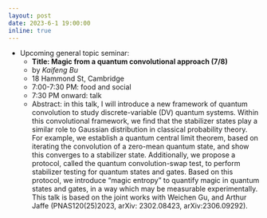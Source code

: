 ```yaml
---
layout: post
date: 2023-6-1 19:00:00
inline: true
---
```


<!-- - Upcoming ML4Sci WG:
  - **Recent Advances in Explainable Clustering (6/22)**
  - by *Chengyuan Deng*
  - 29 Oxford St, Pierce Hall 213 Brooks Room, Cambridge
  - 7:30 PM: talk begins -->

- Upcoming general topic seminar:
  - **Title: Magic from a quantum convolutional approach (7/8)**
  - by *Kaifeng Bu*
  - 18 Hammond St, Cambridge
  - 7:00-7:30 PM: food and social
  - 7:30 PM onward: talk
  - Abstract: in this talk, I will introduce a new framework of quantum convolution to study discrete-variable (DV) quantum systems. Within this convolutional framework, we find that the stabilizer states play a similar role to Gaussian distribution in classical probability theory. For example, we establish a quantum central limit theorem, based on iterating the convolution of a zero-mean quantum state, and show this converges to a stabilizer state. Additionally, we propose a protocol, called the quantum convolution-swap test, to perform stabilizer testing for quantum states and gates.  Based on this protocol, we introduce “magic entropy” to quantify magic in quantum states and gates, in a way which may be measurable experimentally. This talk is based on the joint works with Weichen Gu, and Arthur Jaffe (PNAS120(25)2023, arXiv: 2302.08423, arXiv:2306.09292).

<!--
layout: post
date: 2022-12-3 19:00:00
inline: true

- Invited talk by Professor Norman Yao!
  - *Introduction to Time Crystals*
  - Please RSVP [here](https://forms.gle/PE3utKMcF4kwtHLt5) -->
